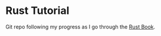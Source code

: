 # Rust Tutorial

Git repo following my progress as I go through the [Rust Book](https://doc.rust-lang.org/book/2018-edition/).

